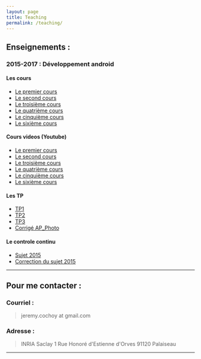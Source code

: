 ```yaml
---
layout: page
title: Teaching
permalink: /teaching/
---
```


Enseignements :
---------------

### 2015-2017 : Développement android

#### Les cours
  * [Le premier cours](./android_lesson/cours1.pdf)
  * [Le second cours](./android_lesson/cours2.pdf)
  * [Le troisième cours](./android_lesson/cours3.pdf)
  * [Le quatrième cours](./android_lesson/cours4.pdf)
  * [Le cinquième cours](./android_lesson/cours5.pdf)
  * [Le sixième cours](./android_lesson/cours6.pdf)

#### Cours videos (Youtube)
  * [Le premier cours](https://youtu.be/MaWMXG1za9w)
  * [Le second cours](https://youtu.be/acYLYqbJL9I)
  * [Le troisième cours](https://youtu.be/3WkI73E35HEh)
  * [Le quatrième cours](https://youtu.be/IjwAeOWEUFg)
  * [Le cinquième cours](https://youtu.be/DYFygCIPlJA)
  * [Le sixième cours](https://youtu.be/MA1hdIdPu)

#### Les TP
  * [TP1](./android_lesson/td1.pdf)
  * [TP2](./android_lesson/td2.pdf)
  * [TP3](./android_lesson/td3.pdf)
  * [Corrigé AP_Photo](https://github.com/Zenol/ap_photo/blob/master/app/src/main/java/com/example/geometrica2/ap_photo/Photo.java)

#### Le controle continu
  * [Sujet 2015](./android_lesson/cc-sujet-2015.pdf)
  * [Correction du sujet 2015](./android_lesson/cc-correction-2015.pdf)


--------------------------------------------------

Pour me contacter :
-------------------

### Courriel :

  >  jeremy.cochoy at gmail.com

### Adresse :

  >  INRIA Saclay
  >  1 Rue Honoré d'Estienne d'Orves
  >  91120 Palaiseau

--------------------------------------------------
